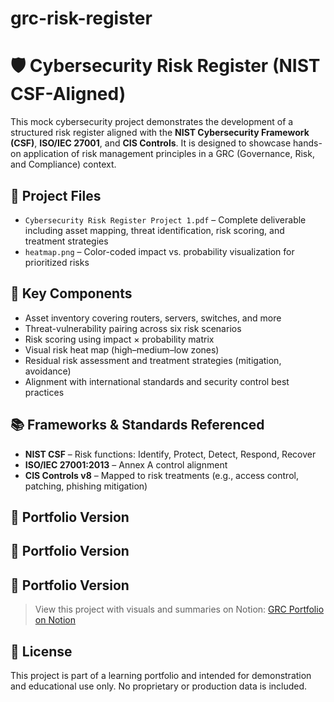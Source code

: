 # grc-risk-register
# 🛡️ Cybersecurity Risk Register (NIST CSF-Aligned)

This mock cybersecurity project demonstrates the development of a structured risk register aligned with the **NIST Cybersecurity Framework (CSF)**, **ISO/IEC 27001**, and **CIS Controls**. It is designed to showcase hands-on application of risk management principles in a GRC (Governance, Risk, and Compliance) context.

## 📁 Project Files
- `Cybersecurity Risk Register Project 1.pdf` – Complete deliverable including asset mapping, threat identification, risk scoring, and treatment strategies
- `heatmap.png` – Color-coded impact vs. probability visualization for prioritized risks

## 🧠 Key Components
- Asset inventory covering routers, servers, switches, and more
- Threat-vulnerability pairing across six risk scenarios
- Risk scoring using impact × probability matrix
- Visual risk heat map (high–medium–low zones)
- Residual risk assessment and treatment strategies (mitigation, avoidance)
- Alignment with international standards and security control best practices

## 📚 Frameworks & Standards Referenced
- **NIST CSF** – Risk functions: Identify, Protect, Detect, Respond, Recover
- **ISO/IEC 27001:2013** – Annex A control alignment
- **CIS Controls v8** – Mapped to risk treatments (e.g., access control, patching, phishing mitigation)

## 🔗 Portfolio Version
## 🔗 Portfolio Version  
## 🔗 Portfolio Version  
> View this project with visuals and summaries on Notion: [GRC Portfolio on Notion](https://relic-flood-d5a.notion.site/GRC-Portfolio-226d8f38bae5805a8cc6d0ca6b3ea999?source=copy_link)

## 🧾 License
This project is part of a learning portfolio and intended for demonstration and educational use only. No proprietary or production data is included.
